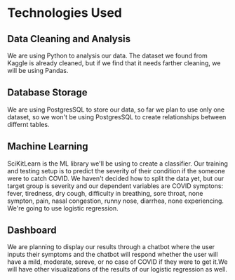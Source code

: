 # Technologies Used
## Data Cleaning and Analysis
We are using Python to analysis our data. The dataset we found from Kaggle is already cleaned, but if we find that it needs farther cleaning, we will be using Pandas. 

## Database Storage
We are using PostgresSQL to store our data, so far we plan to use only one dataset, so we won't be using PostgresSQL to create relationships between differnt tables.

## Machine Learning
SciKitLearn is the ML library we'll be using to create a classifier. Our training and testing setup is to predict the severity of their condition if the someone were to catch COVID. We haven't decided how to split the data yet, but our target group is severity and our dependent variables are COVID symptons: fever, tiredness, dry cough, difficulty in breathing, sore throat, none sympton, pain, nasal congestion, runny nose, diarrhea, none experiencing. We're going to use logistic regression.

## Dashboard
We are planning to display our results through a chatbot where the user inputs their symptoms and the chatbot will respond whether the user will have a mild, moderate, sereve, or no case of COVID if they were to get it.We will have other visualizations of the results of our logistic regression as well.
